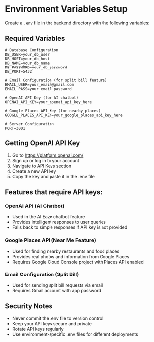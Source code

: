 # Environment Variables Setup

Create a `.env` file in the backend directory with the following variables:

## Required Variables

```env
# Database Configuration
DB_USER=your_db_user
DB_HOST=your_db_host
DB_NAME=your_db_name
DB_PASSWORD=your_db_password
DB_PORT=5432

# Email Configuration (for split bill feature)
EMAIL_USER=your_email@gmail.com
EMAIL_PASS=your_email_password

# OpenAI API Key (for AI chatbot)
OPENAI_API_KEY=your_openai_api_key_here

# Google Places API Key (for nearby places)
GOOGLE_PLACES_API_KEY=your_google_places_api_key_here

# Server Configuration
PORT=3001
```

## Getting OpenAI API Key

1. Go to https://platform.openai.com/
2. Sign up or log in to your account
3. Navigate to API Keys section
4. Create a new API key
5. Copy the key and paste it in the .env file

## Features that require API keys:

### OpenAI API (AI Chatbot)
- Used in the AI Eaze chatbot feature
- Provides intelligent responses to user queries
- Falls back to simple responses if API key is not provided

### Google Places API (Near Me Feature)
- Used for finding nearby restaurants and food places
- Provides real photos and information from Google Places
- Requires Google Cloud Console project with Places API enabled

### Email Configuration (Split Bill)
- Used for sending split bill requests via email
- Requires Gmail account with app password

## Security Notes

- Never commit the .env file to version control
- Keep your API keys secure and private
- Rotate API keys regularly
- Use environment-specific .env files for different deployments
